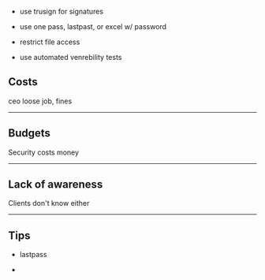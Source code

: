 * use trusign for signatures

* use one pass, lastpast, or excel w/ password

* restrict file access

* use automated venrebility tests

## Costs

ceo loose job, fines

***

## Budgets

Security costs money

***

## Lack of awareness

Clients don't know either

***

## Tips

* lastpass

*
